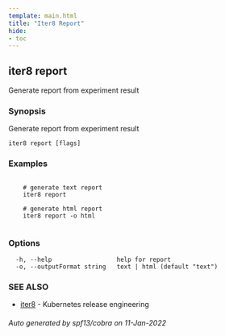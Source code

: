 ```yaml
---
template: main.html
title: "Iter8 Report"
hide:
- toc
---
```


## iter8 report

Generate report from experiment result

### Synopsis

Generate report from experiment result

```
iter8 report [flags]
```

### Examples

```

	# generate text report
	iter8 report
	
	# generate html report
	iter8 report -o html
	
```

### Options

```
  -h, --help                  help for report
  -o, --outputFormat string   text | html (default "text")
```

### SEE ALSO

* [iter8](iter8.md)	 - Kubernetes release engineering

###### Auto generated by spf13/cobra on 11-Jan-2022
